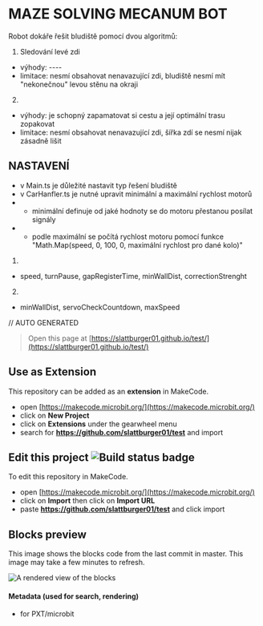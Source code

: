 # MAZE SOLVING MECANUM BOT

Robot dokáře řešit bludiště pomocí dvou algoritmů:

1) Sledování levé zdi
- výhody: ----
- limitace: nesmí obsahovat nenavazující zdi, bludiště nesmí mít "nekonečnou" levou stěnu na okraji

2) 
- výhody: je schopný zapamatovat si cestu a její optimální trasu zopakovat
- limitace: nesmí obsahovat nenavazující zdi, šířka zdí se nesmí nijak zásadně lišit

## NASTAVENÍ
- v Main.ts je důležité nastavit typ řešení bludiště
- v CarHanfler.ts je nutné upravit minimální a maximální rychlost motorů
- - minimální definuje od jaké hodnoty se do motoru přestanou posílat signály
- - podle maximální se počítá rychlost motoru pomocí funkce "Math.Map(speed, 0, 100, 0, maximální rychlost pro dané kolo)"

1)
- speed, turnPause, gapRegisterTime, minWallDist, correctionStrenght

2)
- minWallDist, servoCheckCountdown, maxSpeed


// AUTO GENERATED
> Open this page at [https://slattburger01.github.io/test/](https://slattburger01.github.io/test/)

## Use as Extension

This repository can be added as an **extension** in MakeCode.

* open [https://makecode.microbit.org/](https://makecode.microbit.org/)
* click on **New Project**
* click on **Extensions** under the gearwheel menu
* search for **https://github.com/slattburger01/test** and import

## Edit this project ![Build status badge](https://github.com/slattburger01/test/workflows/MakeCode/badge.svg)

To edit this repository in MakeCode.

* open [https://makecode.microbit.org/](https://makecode.microbit.org/)
* click on **Import** then click on **Import URL**
* paste **https://github.com/slattburger01/test** and click import

## Blocks preview

This image shows the blocks code from the last commit in master.
This image may take a few minutes to refresh.

![A rendered view of the blocks](https://github.com/slattburger01/test/raw/master/.github/makecode/blocks.png)

#### Metadata (used for search, rendering)

* for PXT/microbit
<script src="https://makecode.com/gh-pages-embed.js"></script><script>makeCodeRender("{{ site.makecode.home_url }}", "{{ site.github.owner_name }}/{{ site.github.repository_name }}");</script>
